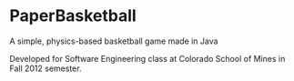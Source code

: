 # PaperBasketball
A simple, physics-based basketball game made in Java

Developed for Software Engineering class at Colorado School of Mines in Fall 2012 semester.
